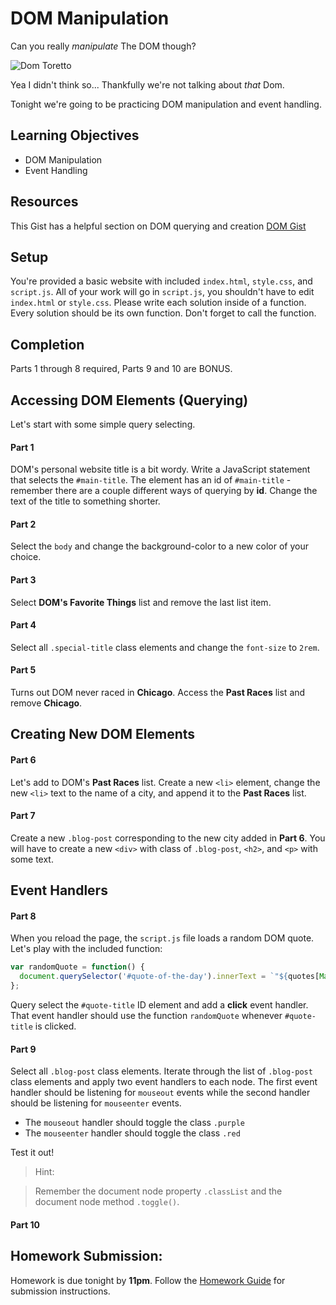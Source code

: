 # DOM Manipulation

Can you really *manipulate* The DOM though?

![Dom Toretto](https://i.giphy.com/uAo1LNpBnhhIc.gif)

Yea I didn't think so... Thankfully we're not talking about *that* Dom.

Tonight we're going to be practicing DOM manipulation and event handling.

## Learning Objectives
- DOM Manipulation
- Event Handling

## Resources
This Gist has a helpful section on DOM querying and creation [DOM Gist](https://gist.github.com/thegitfather/9c9f1a927cd57df14a59c268f118ce86)

## Setup
You're provided a basic website with included `index.html`, `style.css`, and `script.js`. All of your work will go in `script.js`, you shouldn't have to edit `index.html` or `style.css`. Please write each solution inside of a function. Every solution should be its own function. Don't forget to call the function.

## Completion
Parts 1 through 8 required, Parts 9 and 10 are BONUS.

## Accessing DOM Elements (Querying)
Let's start with some simple query selecting.

#### Part 1
DOM's personal website title is a bit wordy. Write a JavaScript statement that selects the `#main-title`. The element has an id of `#main-title` - remember there are a couple different ways of querying by **id**. Change the text of the title to something shorter.

#### Part 2
Select the `body` and change the background-color to a new color of your choice.

#### Part 3
Select **DOM's Favorite Things** list and remove the last list item.

#### Part 4
Select all `.special-title` class elements and change the `font-size` to `2rem`.

#### Part 5
Turns out DOM never raced in **Chicago**. Access the **Past Races** list and remove **Chicago**.

## Creating New DOM Elements

#### Part 6
Let's add to DOM's **Past Races** list. Create a new `<li>` element, change the new `<li>` text to the name of a city, and append it to the **Past Races** list.

#### Part 7
Create a new `.blog-post` corresponding to the new city added in **Part 6**. You will have to create a new `<div>` with class of `.blog-post`, `<h2>`, and `<p>` with some text.

## Event Handlers

#### Part 8
When you reload the page, the `script.js` file loads a random DOM quote. Let's play with the included function:

```javascript
var randomQuote = function() {
  document.querySelector('#quote-of-the-day').innerText = `"${quotes[Math.floor(Math.random() * quotes.length)]}"`;
};
```

Query select the `#quote-title` ID element and add a **click** event handler. That event handler should use the function `randomQuote` whenever `#quote-title` is clicked.

#### Part 9
Select all `.blog-post` class elements. Iterate through the list of `.blog-post` class elements and apply two event handlers to each node. The first event handler should be listening for `mouseout` events while the second handler should be listening for `mouseenter` events.

- The `mouseout` handler should toggle the class `.purple`
- The `mouseenter` handler should toggle the class `.red`

Test it out!

> Hint:

> Remember the document node property `.classList` and the document node method `.toggle()`.


#### Part 10


## Homework Submission:

Homework is due tonight by **11pm**. Follow the [Homework Guide](https://git.generalassemb.ly/nyc-wdi-fisher/student-resources/blob/master/homework-guide.md) for submission instructions.
